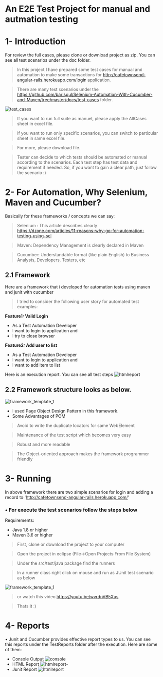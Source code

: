 # An E2E Test Project for manual and autmation testing

# 1- Introduction
For review the full cases, please clone or download project as zip. You can see all test scenarios under the doc folder.

> In this project I have prepared some test cases for manual and automation to make some transactions for http://cafetownsend-angular-rails.herokuapp.com/login application.

> There are many test scenarios under the https://github.com/barisgul/Selenium-Automation-With-Cucumber-and-Maven/tree/master/docs/test-cases folder. 

![test_cases](https://github.com/barisgul/Selenium-Automation-With-Cucumber-and-Maven/blob/master/docs/images/TestCases.PNG)
> If you want to run full suite as manuel, please apply the AllCases sheet in excel file. 

> If you want to run only specific scenarios, you can switch to particular sheet in same excel file. 

> For more, please download file.

> Tester can decide to which tests should be automated or manual according to the scenarios. Each test step has test data and requirement if needed. So, if you want to gain a clear path, just follow the scenario :)



# 2- For Automation, Why Selenium, Maven and Cucumber?

Basically for these frameworks / concepts we can say:
> Selenium : This article describes clearly https://dzone.com/articles/11-reasons-why-go-for-automation-testing-using-sel

> Maven: Dependency Management is clearly declared in Maven

> Cucumber: Understandable format (like plain English) to Business Analysts, Developers, Testers, etc

## 2.1 Framework
Here are a framework that i developed for automation tests using maven and junit with cucumber

> I tried to consider the following user story for automated test examples:

**Feature1:  Valid Login**
- As a Test Automation Developer
- I want to login to application and
- I try to close browser

**Feature2:  Add user to list**  
- As a Test Automation Developer
- I want to login to application and
- I want to add item to list

Here is an execution report. You can see all test steps 
![htmlreport](https://github.com/barisgul/Selenium-Automation-With-Cucumber-and-Maven/blob/master/docs/images/TestOutput.PNG)


## 2.2 Framework structure looks as below.
![framework_template_1](https://github.com/barisgul/Selenium-Automation-With-Cucumber-and-Maven/blob/master/docs/images/ProjectStructure.png)

- I used Page Object Design Pattern in this framework. 
- Some Advantages of POM
> Avoid to write the duplicate locators for same WebElement

> Maintenance of the test script which becomes very easy

> Robust and more readable

> The Object-oriented approach makes the framework programmer friendly

# 3- Running
In above framework there are two simple scenarios for login and adding a record to 'http://cafetownsend-angular-rails.herokuapp.com/'
### • For execute the test scenarios follow the steps below
Requirements:
- Java 1.8 or higher
- Maven 3.6 or higher

> First, clone or download the project to your computer

> Open the project in eclipse (File->Open Projects From File System)

> Under the src/test/java package find the runners

> In a runner class right click on mouse and run as JUnit test scenario as below 

![framework_template_1](https://github.com/barisgul/Selenium-Automation-With-Cucumber-and-Maven/blob/master/docs/images/RunCucumberTest.png)
> or watch this video
https://youtu.be/wvrdnVB5Xus

> Thats it :)


# 4- Reports
• Junit and Cucumber provides effective report types to us. You can see this reports under the TestReports folder after the execution. Here are some of them: 
- Console Output 
![console](https://github.com/barisgul/Selenium-Automation-With-Cucumber-and-Maven/blob/master/docs/images/CucumberConsoleResult.PNG)
- HTML Report 
![htmlreport](https://github.com/barisgul/Selenium-Automation-With-Cucumber-and-Maven/blob/master/docs/images/TestOutput.PNG)-
- Junit Report 
![htmlreport](https://github.com/barisgul/Selenium-Automation-With-Cucumber-and-Maven/blob/master/docs/images/CucumberJunitResult.PNG)


